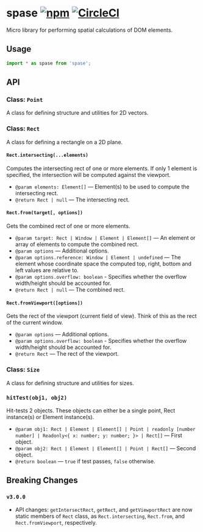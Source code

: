 # spase [![npm](https://img.shields.io/npm/v/spase.svg)](https://www.npmjs.com/package/spase) [![CircleCI](https://img.shields.io/circleci/build/github/andrewscwei/spase.svg)](https://circleci.com/gh/andrewscwei/spase)

Micro library for performing spatial calculations of DOM elements.

## Usage

```js
import * as spase from 'spase';
```

## API

### Class: `Point`

A class for defining structure and utilities for 2D vectors.

### Class: `Rect`

A class for defining a rectangle on a 2D plane.

#### `Rect.intersecting(...elements)`

Computes the intersecting rect of one or more elements. If only 1 element is specified, the intersection will be computed against the viewport.

- `@param elements: Element[]` — Element(s) to be used to compute the intersecting rect.
- `@return Rect | null` — The intersecting rect.

#### `Rect.from(target[, options])`

Gets the combined rect of one or more elements.

- `@param target: Rect | Window | Element | Element[]` — An element or array of elements to compute the combined rect.
- `@param options` — Additional options.
- `@param options.reference: Window | Element | undefined` — The element whose coordinate space the computed top, right, bottom and left values are relative to.
- `@param options.overflow: boolean` - Specifies whether the overflow width/height should be accounted for.
- `@return Rect | null` — The combined rect.

#### `Rect.fromViewport([options])`

Gets the rect of the viewport (current field of view). Think of this as the rect of the current window.

- `@param options` — Additional options.
- `@param options.overflow: boolean` - Specifies whether the overflow width/height should be accounted for.
- `@return Rect` — The rect of the viewport.

### Class: `Size`

A class for defining structure and utilities for sizes.

### `hitTest(obj1, obj2)`

Hit-tests 2 objects. These objects can either be a single point, Rect instance(s) or Element instance(s).

- `@param obj1: Rect | Element | Element[] | Point | readonly [number number] | Readonly<{ x: number; y: number; }> | Rect[]` — First object.
- `@param obj2: Rect | Element | Element[] | Point | Rect[]` — Second object.
- `@return boolean` — `true` if test passes, `false` otherwise.

## Breaking Changes

### `v3.0.0`

- API changes: `getIntersectRect`, `getRect`, and `getViewportRect` are now static members of `Rect` class, as `Rect.intersecting`, `Rect.from`, and `Rect.fromViewport`, respectively.
